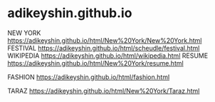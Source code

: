 # adikeyshin.github.io
NEW YORK
https://adikeyshin.github.io/html/New%20York/New%20York.html
FESTIVAL
https://adikeyshin.github.io/html/scheudle/festival.html
WIKIPEDIA
https://adikeyshin.github.io/html/wikipedia.html
RESUME
https://adikeyshin.github.io/html/New%20York/resume.html

FASHION
https://adikeyshin.github.io/html/fashion.html

TARAZ
https://adikeyshin.github.io/html/New%20York/Taraz.html
